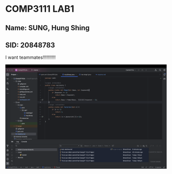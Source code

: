 # COMP3111 LAB1
## Name: SUNG, Hung Shing
## SID: 20848783

I want teammates!!!!!!!!!!

![](screenshot/thep.png) 